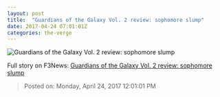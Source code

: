 ```yaml
---
layout: post
title:  "Guardians of the Galaxy Vol. 2 review: sophomore slump"
date: 2017-04-24 07:01:01Z
categories: the-verge
---
```


![Guardians of the Galaxy Vol. 2 review: sophomore slump](https://cdn0.vox-cdn.com/thumbor/E9z1avKBzH5mIR7GNvIqS_Rdb9Q=/0x106:2040x1254/1600x900/cdn0.vox-cdn.com/uploads/chorus_image/image/54411229/GuardiansVol258e52608a153e_2040.0.jpg)




Full story on F3News: [Guardians of the Galaxy Vol. 2 review: sophomore slump](http://www.f3nws.com/n/p4jGsH)

> Posted on: Monday, April 24, 2017 12:01:01 PM
